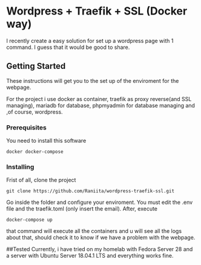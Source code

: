 # Wordpress + Traefik + SSL (Docker way)
I recently create a easy solution for set up a wordpress page with 1 
command. 
I guess that it would be good to share.

## Getting Started
These instructions will get you to the set up of the enviroment for the 
webpage. 

For the project i use docker as container, traefik as proxy reverse(and SSL 
managing), mariadb for database, phpmyadmin for database managing and ,of 
course, wordpress.

### Prerequisites
You need to install this software

```
docker docker-compose
```

### Installing 
Frist of all, clone the project

```
git clone https://github.com/Raniita/wordpress-traefik-ssl.git
```

Go inside the folder and configure your enviroment. You must edit the .env 
file and the traefik.toml (only insert the email).
After, execute 
```
docker-compose up
```
that command will execute all the containers and u will see all the logs 
about that, should check it to know if we have a problem with the webpage.


##Tested
Currently, i have tried on my homelab with Fedora Server 28 and a server 
with 
Ubuntu Server 18.04.1 LTS and everything works fine.
